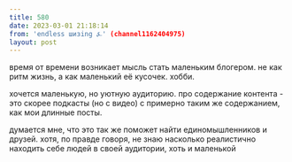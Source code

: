 ```yaml
---
title: 580
date: 2023-03-01 21:18:14
from: 'endless шизing ⍼' (channel1162404975)
layout: post
---
```


время от времени возникает мысль стать маленьким блогером. не как ритм жизнь, а как маленький её кусочек. хобби.

хочется маленькую, но уютную аудиторию. про содержание контента - это скорее подкасты (но с видео) с примерно таким же содержанием, как мои длинные посты.

думается мне, что это так же поможет найти единомышленников и друзей. хотя, по правде говоря, не знаю насколько реалистично находить себе людей в своей аудитории, хоть и маленькой
